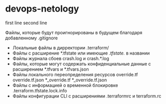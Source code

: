 # devops-netology
first line
second line

Файлы, которые будут проигнорированы в будущем благодаря добавленному .gitignore

- Локальные файлы в дирректории .terraform/
- Файлы с расширение *.tfstate или имеющие *.tfstate.* в названии
- Файлы журнала сбоев crash.log и crash.*.log
- Файлы, которые могут содержать конфиденциальные данные с расширением *.tfvars и *.tfvars.json
- Файлы локального переопределения ресурсов override.tf  override.tf.json   *_override.tf   *_override.tf.json
- Файлы с информацией о временной блокировке .terraform.tfstate.lock.info
- Файлы конфигурации CLI с расширениями .terraformrc и terraform.rc
